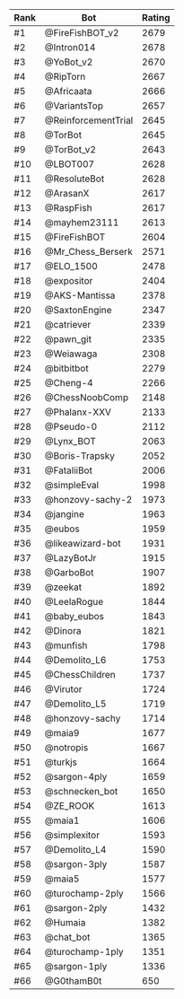 Rank|Bot|Rating
---|---|---
#1|@FireFishBOT_v2|2679
#2|@Intron014|2678
#3|@YoBot_v2|2670
#4|@RipTorn|2667
#5|@Africaata|2666
#6|@VariantsTop|2657
#7|@ReinforcementTrial|2645
#8|@TorBot|2645
#9|@TorBot_v2|2643
#10|@LBOT007|2628
#11|@ResoluteBot|2628
#12|@ArasanX|2617
#13|@RaspFish|2617
#14|@mayhem23111|2613
#15|@FireFishBOT|2604
#16|@Mr_Chess_Berserk|2571
#17|@ELO_1500|2478
#18|@expositor|2404
#19|@AKS-Mantissa|2378
#20|@SaxtonEngine|2347
#21|@catriever|2339
#22|@pawn_git|2335
#23|@Weiawaga|2308
#24|@bitbitbot|2279
#25|@Cheng-4|2266
#26|@ChessNoobComp|2148
#27|@Phalanx-XXV|2133
#28|@Pseudo-0|2112
#29|@Lynx_BOT|2063
#30|@Boris-Trapsky|2052
#31|@FataliiBot|2006
#32|@simpleEval|1998
#33|@honzovy-sachy-2|1973
#34|@jangine|1963
#35|@eubos|1959
#36|@likeawizard-bot|1931
#37|@LazyBotJr|1915
#38|@GarboBot|1907
#39|@zeekat|1892
#40|@LeelaRogue|1844
#41|@baby_eubos|1843
#42|@Dinora|1821
#43|@munfish|1798
#44|@Demolito_L6|1753
#45|@ChessChildren|1737
#46|@Virutor|1724
#47|@Demolito_L5|1719
#48|@honzovy-sachy|1714
#49|@maia9|1677
#50|@notropis|1667
#51|@turkjs|1664
#52|@sargon-4ply|1659
#53|@schnecken_bot|1650
#54|@ZE_ROOK|1613
#55|@maia1|1606
#56|@simplexitor|1593
#57|@Demolito_L4|1590
#58|@sargon-3ply|1587
#59|@maia5|1577
#60|@turochamp-2ply|1566
#61|@sargon-2ply|1432
#62|@Humaia|1382
#63|@chat_bot|1365
#64|@turochamp-1ply|1351
#65|@sargon-1ply|1336
#66|@G0thamB0t|650
